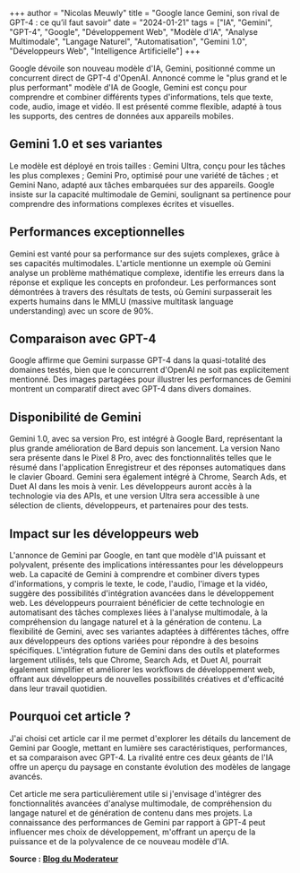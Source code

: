 +++
author = "Nicolas Meuwly"
title = "Google lance Gemini, son rival de GPT-4 : ce qu’il faut savoir"
date = "2024-01-21"
tags = ["IA", "Gemini", "GPT-4", "Google", "Développement Web", "Modèle d'IA", "Analyse Multimodale", "Langage Naturel", "Automatisation", "Gemini 1.0", "Développeurs Web", "Intelligence Artificielle"]
+++

Google dévoile son nouveau modèle d'IA, Gemini, positionné comme un concurrent direct de GPT-4 d'OpenAI. Annoncé comme le "plus grand et le plus performant" modèle d'IA de Google, Gemini est conçu pour comprendre et combiner différents types d'informations, tels que texte, code, audio, image et vidéo. Il est présenté comme flexible, adapté à tous les supports, des centres de données aux appareils mobiles.

## Gemini 1.0 et ses variantes

Le modèle est déployé en trois tailles : Gemini Ultra, conçu pour les tâches les plus complexes ; Gemini Pro, optimisé pour une variété de tâches ; et Gemini Nano, adapté aux tâches embarquées sur des appareils. Google insiste sur la capacité multimodale de Gemini, soulignant sa pertinence pour comprendre des informations complexes écrites et visuelles.

## Performances exceptionnelles

Gemini est vanté pour sa performance sur des sujets complexes, grâce à ses capacités multimodales. L'article mentionne un exemple où Gemini analyse un problème mathématique complexe, identifie les erreurs dans la réponse et explique les concepts en profondeur. Les performances sont démontrées à travers des résultats de tests, où Gemini surpasserait les experts humains dans le MMLU (massive multitask language understanding) avec un score de 90%.

## Comparaison avec GPT-4

Google affirme que Gemini surpasse GPT-4 dans la quasi-totalité des domaines testés, bien que le concurrent d'OpenAI ne soit pas explicitement mentionné. Des images partagées pour illustrer les performances de Gemini montrent un comparatif direct avec GPT-4 dans divers domaines.

## Disponibilité de Gemini

Gemini 1.0, avec sa version Pro, est intégré à Google Bard, représentant la plus grande amélioration de Bard depuis son lancement. La version Nano sera présente dans le Pixel 8 Pro, avec des fonctionnalités telles que le résumé dans l'application Enregistreur et des réponses automatiques dans le clavier Gboard. Gemini sera également intégré à Chrome, Search Ads, et Duet AI dans les mois à venir. Les développeurs auront accès à la technologie via des APIs, et une version Ultra sera accessible à une sélection de clients, développeurs, et partenaires pour des tests.

## Impact sur les développeurs web

L'annonce de Gemini par Google, en tant que modèle d'IA puissant et polyvalent, présente des implications intéressantes pour les développeurs web. La capacité de Gemini à comprendre et combiner divers types d'informations, y compris le texte, le code, l'audio, l'image et la vidéo, suggère des possibilités d'intégration avancées dans le développement web. Les développeurs pourraient bénéficier de cette technologie en automatisant des tâches complexes liées à l'analyse multimodale, à la compréhension du langage naturel et à la génération de contenu. La flexibilité de Gemini, avec ses variantes adaptées à différentes tâches, offre aux développeurs des options variées pour répondre à des besoins spécifiques. L'intégration future de Gemini dans des outils et plateformes largement utilisés, tels que Chrome, Search Ads, et Duet AI, pourrait également simplifier et améliorer les workflows de développement web, offrant aux développeurs de nouvelles possibilités créatives et d'efficacité dans leur travail quotidien.

## Pourquoi cet article ?

J'ai choisi cet article car il me permet d'explorer les détails du lancement de Gemini par Google, mettant en lumière ses caractéristiques, performances, et sa comparaison avec GPT-4. La rivalité entre ces deux géants de l'IA offre un aperçu du paysage en constante évolution des modèles de langage avancés.

Cet article me sera particulièrement utile si j'envisage d'intégrer des fonctionnalités avancées d'analyse multimodale, de compréhension du langage naturel et de génération de contenu dans mes projets. La connaissance des performances de Gemini par rapport à GPT-4 peut influencer mes choix de développement, m'offrant un aperçu de la puissance et de la polyvalence de ce nouveau modèle d'IA.

**Source : [Blog du Moderateur](https://www.blogdumoderateur.com/google-lance-gemini-rival-gpt-4/)**